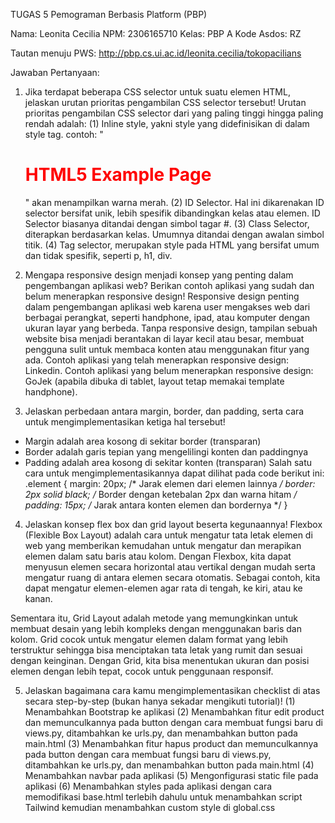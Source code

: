 TUGAS 5 Pemograman Berbasis Platform (PBP)

Nama: Leonita Cecilia
NPM: 2306165710
Kelas: PBP A
Kode Asdos: RZ

Tautan menuju PWS: http://pbp.cs.ui.ac.id/leonita.cecilia/tokopacilians

Jawaban Pertanyaan:
1. Jika terdapat beberapa CSS selector untuk suatu elemen HTML, jelaskan urutan prioritas pengambilan CSS selector tersebut!
Urutan prioritas pengambilan CSS selector dari yang paling tinggi hingga paling rendah adalah:
(1) Inline style, yakni style yang didefinisikan di dalam style tag. contoh: "<h1 class="class1" style="color: red;" id="title1">HTML5 Example Page</h1>" akan menampilkan warna merah.
(2) ID Selector. Hal ini dikarenakan ID selector bersifat unik, lebih spesifik dibandingkan kelas atau elemen. ID Selector biasanya ditandai dengan simbol tagar #.
(3) Class Selector, diterapkan berdasarkan kelas. Umumnya ditandai dengan awalan simbol titik.
(4) Tag selector, merupakan style pada HTML yang bersifat umum dan tidak spesifik, seperti p, h1, div.
 
3. Mengapa responsive design menjadi konsep yang penting dalam pengembangan aplikasi web? Berikan contoh aplikasi yang sudah dan belum menerapkan responsive design!
Responsive design penting dalam pengembangan aplikasi web karena user mengakses web dari berbagai perangkat, seperti handphone, ipad, atau komputer dengan ukuran layar yang berbeda. Tanpa responsive design, tampilan sebuah website bisa menjadi berantakan di layar kecil atau besar, membuat pengguna sulit untuk membaca konten atau menggunakan fitur yang ada. Contoh aplikasi yang telah menerapkan responsive design: Linkedin. Contoh aplikasi yang belum menerapkan responsive design: GoJek (apabila dibuka di tablet, layout tetap memakai template handphone).

4. Jelaskan perbedaan antara margin, border, dan padding, serta cara untuk mengimplementasikan ketiga hal tersebut!
- Margin adalah area kosong di sekitar border (transparan)
- Border adalah garis tepian yang mengelilingi konten dan paddingnya
- Padding adalah area kosong di sekitar konten (transparan)
Salah satu cara untuk mengimplementasikannya dapat dilihat pada code berikut ini:
.element {
  margin: 20px;  /* Jarak elemen dari elemen lainnya */
  border: 2px solid black;  /* Border dengan ketebalan 2px dan warna hitam */
  padding: 15px;  /* Jarak antara konten elemen dan bordernya */
}
 
4. Jelaskan konsep flex box dan grid layout beserta kegunaannya!
Flexbox (Flexible Box Layout) adalah cara untuk mengatur tata letak elemen di web yang memberikan kemudahan untuk mengatur dan merapikan elemen dalam satu baris atau kolom. Dengan Flexbox, kita dapat menyusun elemen secara horizontal atau vertikal dengan mudah serta mengatur ruang di antara elemen secara otomatis. Sebagai contoh, kita dapat mengatur elemen-elemen agar rata di tengah, ke kiri, atau ke kanan.

Sementara itu, Grid Layout adalah metode yang memungkinkan untuk membuat desain yang lebih kompleks dengan menggunakan baris dan kolom. Grid cocok untuk mengatur elemen dalam format yang lebih terstruktur sehingga  bisa menciptakan tata letak yang rumit dan sesuai dengan keinginan. Dengan Grid, kita bisa menentukan ukuran dan posisi elemen dengan lebih tepat, cocok untuk penggunaan responsif. 
 
5. Jelaskan bagaimana cara kamu mengimplementasikan checklist di atas secara step-by-step (bukan hanya sekadar mengikuti tutorial)!
(1) Menambahkan Bootstrap ke aplikasi
(2) Menambahkan fitur edit product dan memunculkannya pada button dengan cara membuat fungsi baru di views.py, ditambahkan ke urls.py, dan menambahkan button pada main.html
(3) Menambahkan fitur hapus product dan memunculkannya pada button dengan cara membuat fungsi baru di views.py, ditambahkan ke urls.py, dan menambahkan button pada main.html
(4) Menambahkan navbar pada aplikasi
(5) Mengonfigurasi static file pada aplikasi
(6) Menambahkan styles pada aplikasi dengan cara memodifikasi base.html terlebih dahulu untuk menambahkan script Tailwind kemudian menambahkan custom style di global.css
